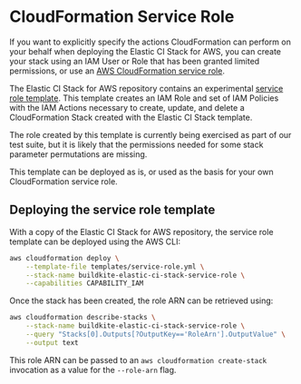# CloudFormation Service Role

If you want to explicitly specify the actions CloudFormation can perform on
your behalf when deploying the Elastic CI Stack for AWS, you can create your
stack using an IAM User or Role that has been granted limited permissions, or
use an [AWS CloudFormation service role](https://docs.aws.amazon.com/AWSCloudFormation/latest/UserGuide/using-iam-servicerole.html).

The Elastic CI Stack for AWS repository contains an experimental
[service role template](https://github.com/buildkite/elastic-ci-stack-for-aws/blob/master/templates/service-role.yml).
This template creates an IAM Role and set of IAM Policies with the IAM Actions
necessary to create, update, and delete a CloudFormation Stack created with the
Elastic CI Stack template.

The role created by this template is currently being exercised as part of our
test suite, but it is likely that the permissions needed for some stack
parameter permutations are missing.

This template can be deployed as is, or used as the basis for your own
CloudFormation service role.

## Deploying the service role template

With a copy of the Elastic CI Stack for AWS repository, the service role
template can be deployed using the AWS CLI:

```bash
aws cloudformation deploy \
	--template-file templates/service-role.yml \
	--stack-name buildkite-elastic-ci-stack-service-role \
	--capabilities CAPABILITY_IAM
```

Once the stack has been created, the role ARN can be retrieved using:

```bash
aws cloudformation describe-stacks \
	--stack-name buildkite-elastic-ci-stack-service-role \
	--query "Stacks[0].Outputs[?OutputKey=='RoleArn'].OutputValue" \
	--output text
```

This role ARN can be passed to an `aws cloudformation create-stack` invocation
as a value for the `--role-arn` flag.
